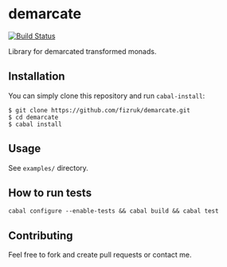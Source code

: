 # demarcate

[![Build Status](https://secure.travis-ci.org/fizruk/demarcate.png?branch=master)](http://travis-ci.org/fizruk/demarcate)

Library for demarcated transformed monads.

## Installation

You can simply clone this repository and run `cabal-install`:

```
$ git clone https://github.com/fizruk/demarcate.git
$ cd demarcate
$ cabal install
```

## Usage

See `examples/` directory.

## How to run tests

```
cabal configure --enable-tests && cabal build && cabal test
```

## Contributing

Feel free to fork and create pull requests or contact me.
